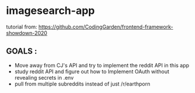 # imagesearch-app
tutorial from: https://github.com/CodingGarden/frontend-framework-showdown-2020  

## GOALS : 
 * Move away from CJ's API and try to implement the reddit API in this app 
 * study reddit API and figure out how to Implement OAuth without revealing secrets in .env 
 * pull from multiple subreddits instead of just /r/earthporn  


 
